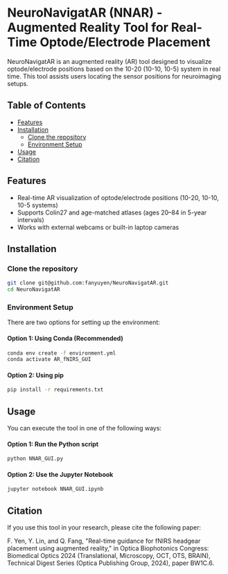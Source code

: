 # NeuroNavigatAR (NNAR) - Augmented Reality Tool for Real-Time Optode/Electrode Placement

NeuroNavigatAR is an augmented reality (AR) tool designed to visualize optode/electrode positions based on the 10-20 (10-10, 10-5) system in real time. This tool assists users locating the sensor positions for neuroimaging setups.

## Table of Contents
- [Features](#features)
- [Installation](#installation)
  - [Clone the repository](#clone-the-repository)
  - [Environment Setup](#environment-setup)
- [Usage](#usage)
- [Citation](#citation)

## Features
- Real-time AR visualization of optode/electrode positions (10-20, 10-10, 10-5 systems)
- Supports Colin27 and age-matched atlases (ages 20–84 in 5-year intervals)
- Works with external webcams or built-in laptop cameras

## Installation

### Clone the repository
```bash
git clone git@github.com:fanyuyen/NeuroNavigatAR.git
cd NeuroNavigatAR
```

### Environment Setup
There are two options for setting up the environment:

#### Option 1: Using Conda (Recommended)
```bash
conda env create -f environment.yml
conda activate AR_fNIRS_GUI
```

#### Option 2: Using pip
```bash
pip install -r requirements.txt
```

## Usage
You can execute the tool in one of the following ways:
#### Option 1: Run the Python script
```bash
python NNAR_GUI.py
```
#### Option 2: Use the Jupyter Notebook
```bash
jupyter notebook NNAR_GUI.ipynb
```

## Citation
If you use this tool in your research, please cite the following paper:

F. Yen, Y. Lin, and Q. Fang, "Real-time guidance for fNIRS headgear placement using augmented reality," in Optica Biophotonics Congress: Biomedical Optics 2024 (Translational, Microscopy, OCT, OTS, BRAIN), Technical Digest Series (Optica Publishing Group, 2024), paper BW1C.6.
